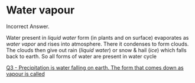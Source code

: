 # Water vapour

Incorrect Answer.

Water present in *liquid water* form (in plants and on surface) evaporates as *water vapor* and rises into atmosphere. There it condenses to form clouds. The clouds then give out rain (*liquid water*) or snow & hail (*ice*) which falls back to earth. So all forms of water are present in water cycle

[Q3 - Precipitation is water falling on earth. The form that comes down as vapour is called](Q3%20-%20Precipitation%20is%20water%20falling%20on%20earth%20The%20f%20d9020e72e25e46a6a2093a4846863cfc.md)